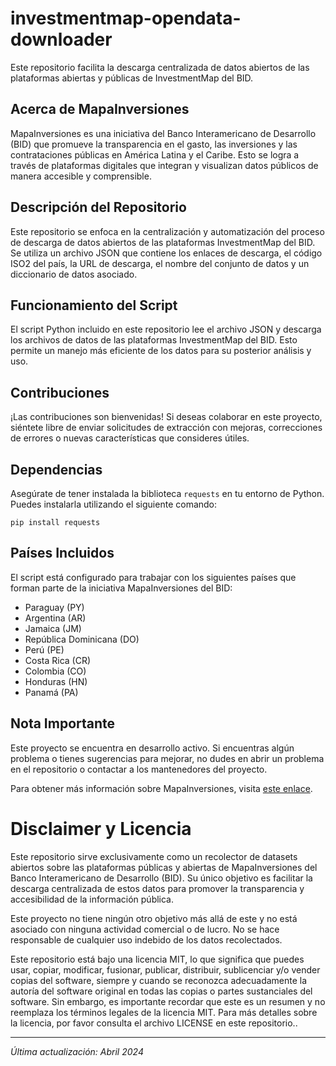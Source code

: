 # investmentmap-opendata-downloader

Este repositorio facilita la descarga centralizada de datos abiertos de las plataformas abiertas y públicas de InvestmentMap del BID.

## Acerca de MapaInversiones

MapaInversiones es una iniciativa del Banco Interamericano de Desarrollo (BID) que promueve la transparencia en el gasto, las inversiones y las contrataciones públicas en América Latina y el Caribe. Esto se logra a través de plataformas digitales que integran y visualizan datos públicos de manera accesible y comprensible.

## Descripción del Repositorio

Este repositorio se enfoca en la centralización y automatización del proceso de descarga de datos abiertos de las plataformas InvestmentMap del BID. Se utiliza un archivo JSON que contiene los enlaces de descarga, el código ISO2 del país, la URL de descarga, el nombre del conjunto de datos y un diccionario de datos asociado.

## Funcionamiento del Script

El script Python incluido en este repositorio lee el archivo JSON y descarga los archivos de datos de las plataformas InvestmentMap del BID. Esto permite un manejo más eficiente de los datos para su posterior análisis y uso.

## Contribuciones

¡Las contribuciones son bienvenidas! Si deseas colaborar en este proyecto, siéntete libre de enviar solicitudes de extracción con mejoras, correcciones de errores o nuevas características que consideres útiles.

## Dependencias

Asegúrate de tener instalada la biblioteca `requests` en tu entorno de Python. Puedes instalarla utilizando el siguiente comando:

```
pip install requests
```

## Países Incluidos

El script está configurado para trabajar con los siguientes países que forman parte de la iniciativa MapaInversiones del BID:

- Paraguay (PY)
- Argentina (AR)
- Jamaica (JM)
- República Dominicana (DO)
- Perú (PE)
- Costa Rica (CR)
- Colombia (CO)
- Honduras (HN)
- Panamá (PA)

## Nota Importante

Este proyecto se encuentra en desarrollo activo. Si encuentras algún problema o tienes sugerencias para mejorar, no dudes en abrir un problema en el repositorio o contactar a los mantenedores del proyecto.

Para obtener más información sobre MapaInversiones, visita [este enlace](https://www.iadb.org/es/quienes-somos/tematicas/reforma-modernizacion-del-estado/mapainversiones).

# Disclaimer y Licencia

Este repositorio sirve exclusivamente como un recolector de datasets abiertos sobre las plataformas públicas y abiertas de MapaInversiones del Banco Interamericano de Desarrollo (BID). Su único objetivo es facilitar la descarga centralizada de estos datos para promover la transparencia y accesibilidad de la información pública.

Este proyecto no tiene ningún otro objetivo más allá de este y no está asociado con ninguna actividad comercial o de lucro. No se hace responsable de cualquier uso indebido de los datos recolectados.

Este repositorio está bajo una licencia MIT, lo que significa que puedes usar, copiar, modificar, fusionar, publicar, distribuir, sublicenciar y/o vender copias del software, siempre y cuando se reconozca adecuadamente la autoría del software original en todas las copias o partes sustanciales del software. Sin embargo, es importante recordar que este es un resumen y no reemplaza los términos legales de la licencia MIT. Para más detalles sobre la licencia, por favor consulta el archivo LICENSE en este repositorio..

---
*Última actualización: Abril 2024*
